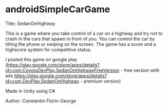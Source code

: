 # androidSimpleCarGame
Title: SedanOnHighway

This is a game where you take control of a car on a highway and try not to crash in the cars that spawn in front of you.
You can control the car by tilting the phone or swiping on the screen.
The game has a score and a highscore system for competitive status.

I posted this game on google play (https://play.google.com/store/apps/details?id=com.CoyotuDevPlay.SedanOnHighwayFreeVersion - free version with ads https://play.google.com/store/apps/details?id=com.DevPlay.SedanOnHighway - premium version)

Made in Unity using C#

Author: Constantin Florin-George

